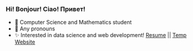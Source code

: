 ### Hi! Bonjour! Ciao! Привет!
- 🧡 Computer Science and Mathematics student
- 👾 Any pronouns
- ✨ Interested in data science and web development!
[Resume](https://sunyshore.github.io/resume/Mercy_Doan_Resume.pdf) || [Temp Website](https://sunyshore.github.io/newsite/)

<!--
**sunyshore/sunyshore** is a ✨ _special_ ✨ repository because its `README.md` (this file) appears on your GitHub profile.

Here are some ideas to get you started:

- 🔭 I’m currently working on ...
- 🌱 I’m currently learning ...
- 👯 I’m looking to collaborate on ...
- 🤔 I’m looking for help with ...
- 💬 Ask me about ...
- 📫 How to reach me: ...
- 😄 Pronouns: ...
- ⚡ Fun fact: ...
-->
